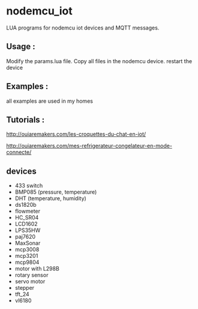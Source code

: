 # nodemcu_iot
LUA programs for nodemcu iot devices and MQTT messages.

## Usage :

Modify the params.lua file.
Copy all files in the nodemcu device.
restart the device

## Examples :


all examples are used in my homes

## Tutorials :

http://ouiaremakers.com/les-croquettes-du-chat-en-iot/

http://ouiaremakers.com/mes-refrigerateur-congelateur-en-mode-connecte/

## devices

- 433 switch
- BMP085 (pressure, temperature)
- DHT (temperature, humidity)
- ds1820b
- flowmeter
- HC_SR04
- LCD1602
- LPS35HW
- paj7620
- MaxSonar
- mcp3008
- mcp3201
- mcp9804
- motor with L298B
- rotary sensor
- servo motor
- stepper
- tft_24
- vl6180
